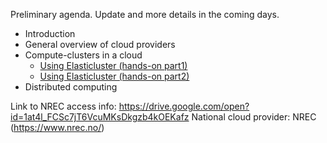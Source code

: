 Preliminary agenda. Update and more details in the coming days.

* Introduction
* General overview of cloud providers
* Compute-clusters in a cloud
   * [Using Elasticluster (hands-on part1)](https://github.com/torognes/inf9380/blob/master/cloud/elasticluster_part1.md)
   * [Using Elasticluster (hands-on part2)](https://github.com/torognes/inf9380/blob/master/cloud/elasticluster_part2.md)
* Distributed computing 

Link to NREC access info: https://drive.google.com/open?id=1at4l_FCSc7jT6VcuMKsDkgzb4kOEKafz
National cloud provider: NREC (https://www.nrec.no/)
